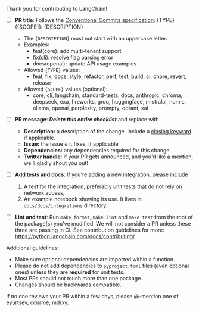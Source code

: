 Thank you for contributing to LangChain!

- [ ] **PR title**: Follows the [Conventional Commits specification](https://www.conventionalcommits.org/en/v1.0.0/): {TYPE}({SCOPE}): {DESCRIPTION}
    - The `{DESCRIPTION}` must not start with an uppercase letter.
    - Examples:
        - feat(core): add multi-tenant support
        - fix(cli): resolve flag parsing error
        - docs(openai): update API usage examples
    - Allowed `{TYPE}` values:
        - feat, fix, docs, style, refactor, perf, test, build, ci, chore, revert, release
    - Allowed `{SCOPE}` values (optional):
        - core, cli, langchain, standard-tests, docs, anthropic, chroma, deepseek, exa, fireworks, groq, huggingface, mistralai, nomic, ollama, openai, perplexity, prompty, qdrant, xai

- [ ] **PR message**: ***Delete this entire checklist*** and replace with
    - **Description:** a description of the change. Include a [closing keyword](https://docs.github.com/en/issues/tracking-your-work-with-issues/using-issues/linking-a-pull-request-to-an-issue#linking-a-pull-request-to-an-issue-using-a-keyword) if applicable.
    - **Issue:** the issue # it fixes, if applicable
    - **Dependencies:** any dependencies required for this change
    - **Twitter handle:** if your PR gets announced, and you'd like a mention, we'll gladly shout you out!


- [ ] **Add tests and docs**: If you're adding a new integration, please include
  1. A test for the integration, preferably unit tests that do not rely on network access,
  2. An example notebook showing its use. It lives in `docs/docs/integrations` directory.


- [ ] **Lint and test**: Run `make format`, `make lint` and `make test` from the root of the package(s) you've modified. We will not consider a PR unless these three are passing in CI. See contribution guidelines for more: https://python.langchain.com/docs/contributing/

Additional guidelines:
- Make sure optional dependencies are imported within a function.
- Please do not add dependencies to `pyproject.toml` files (even optional ones) unless they are **required** for unit tests.
- Most PRs should not touch more than one package.
- Changes should be backwards compatible.

If no one reviews your PR within a few days, please @-mention one of eyurtsev, ccurme, mdrxy.

